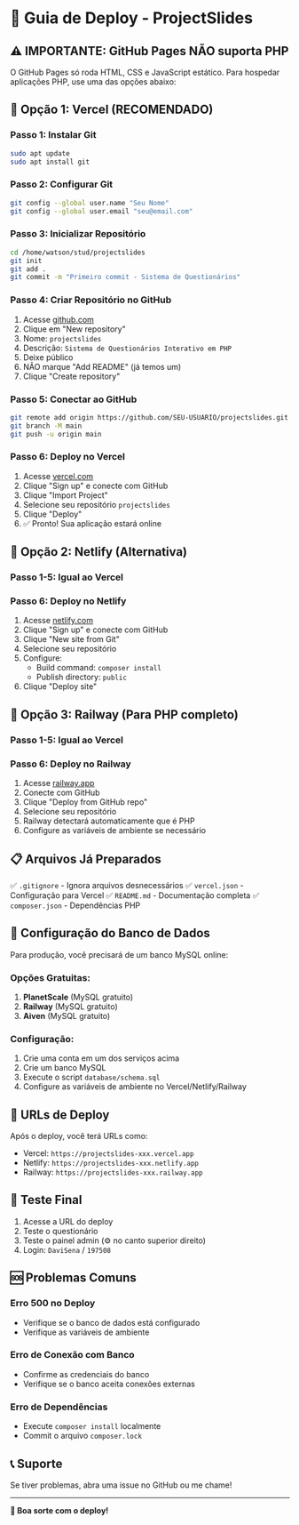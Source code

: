 # 🚀 Guia de Deploy - ProjectSlides

## ⚠️ IMPORTANTE: GitHub Pages NÃO suporta PHP

O GitHub Pages só roda HTML, CSS e JavaScript estático. Para hospedar aplicações PHP, use uma das opções abaixo:

## 🎯 Opção 1: Vercel (RECOMENDADO)

### Passo 1: Instalar Git
```bash
sudo apt update
sudo apt install git
```

### Passo 2: Configurar Git
```bash
git config --global user.name "Seu Nome"
git config --global user.email "seu@email.com"
```

### Passo 3: Inicializar Repositório
```bash
cd /home/watson/stud/projectslides
git init
git add .
git commit -m "Primeiro commit - Sistema de Questionários"
```

### Passo 4: Criar Repositório no GitHub
1. Acesse [github.com](https://github.com)
2. Clique em "New repository"
3. Nome: `projectslides`
4. Descrição: `Sistema de Questionários Interativo em PHP`
5. Deixe público
6. NÃO marque "Add README" (já temos um)
7. Clique "Create repository"

### Passo 5: Conectar ao GitHub
```bash
git remote add origin https://github.com/SEU-USUARIO/projectslides.git
git branch -M main
git push -u origin main
```

### Passo 6: Deploy no Vercel
1. Acesse [vercel.com](https://vercel.com)
2. Clique "Sign up" e conecte com GitHub
3. Clique "Import Project"
4. Selecione seu repositório `projectslides`
5. Clique "Deploy"
6. ✅ Pronto! Sua aplicação estará online

## 🎯 Opção 2: Netlify (Alternativa)

### Passo 1-5: Igual ao Vercel

### Passo 6: Deploy no Netlify
1. Acesse [netlify.com](https://netlify.com)
2. Clique "Sign up" e conecte com GitHub
3. Clique "New site from Git"
4. Selecione seu repositório
5. Configure:
   - Build command: `composer install`
   - Publish directory: `public`
6. Clique "Deploy site"

## 🎯 Opção 3: Railway (Para PHP completo)

### Passo 1-5: Igual ao Vercel

### Passo 6: Deploy no Railway
1. Acesse [railway.app](https://railway.app)
2. Conecte com GitHub
3. Clique "Deploy from GitHub repo"
4. Selecione seu repositório
5. Railway detectará automaticamente que é PHP
6. Configure as variáveis de ambiente se necessário

## 📋 Arquivos Já Preparados

✅ `.gitignore` - Ignora arquivos desnecessários
✅ `vercel.json` - Configuração para Vercel
✅ `README.md` - Documentação completa
✅ `composer.json` - Dependências PHP

## 🔧 Configuração do Banco de Dados

Para produção, você precisará de um banco MySQL online:

### Opções Gratuitas:
1. **PlanetScale** (MySQL gratuito)
2. **Railway** (MySQL gratuito)
3. **Aiven** (MySQL gratuito)

### Configuração:
1. Crie uma conta em um dos serviços acima
2. Crie um banco MySQL
3. Execute o script `database/schema.sql`
4. Configure as variáveis de ambiente no Vercel/Netlify/Railway

## 🚀 URLs de Deploy

Após o deploy, você terá URLs como:
- Vercel: `https://projectslides-xxx.vercel.app`
- Netlify: `https://projectslides-xxx.netlify.app`
- Railway: `https://projectslides-xxx.railway.app`

## 📱 Teste Final

1. Acesse a URL do deploy
2. Teste o questionário
3. Teste o painel admin (⚙️ no canto superior direito)
4. Login: `DaviSena` / `197508`

## 🆘 Problemas Comuns

### Erro 500 no Deploy
- Verifique se o banco de dados está configurado
- Verifique as variáveis de ambiente

### Erro de Conexão com Banco
- Confirme as credenciais do banco
- Verifique se o banco aceita conexões externas

### Erro de Dependências
- Execute `composer install` localmente
- Commit o arquivo `composer.lock`

## 📞 Suporte

Se tiver problemas, abra uma issue no GitHub ou me chame!

---

**🎉 Boa sorte com o deploy!**
